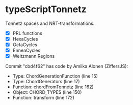 # typeScriptTonnetz

Tonnetz spaces and NRT-transformations. 

* [x] PRL functions
* [x] HexaCycles
* [x] OctaCycles
* [x] EnneaCycles
* [x] Weitzmann Regions    

Commit "cbd4f62" has code by Amiika Alonen (ZiffersJS):

-  Type: ChordGenerationFunction (line 15)
-  Type: ChordGenerators (line 17)
-  Function: chordFromTonnetz (line 162)
-  Object: CHORD_TYPES (line 150)
-  Function: transform (line 172)
